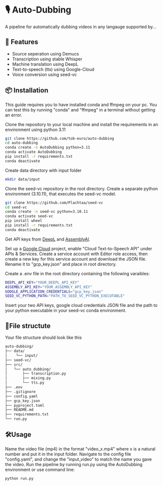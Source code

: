 # 🎙️ Auto-Dubbing

A pipeline for automatically dubbing videos in any langauge supported by...

## 🚀 Features

- Source seperation using Demucs
- Transcription using stable Whisper
- Machine translation using DeepL
- Text-to-speech (tts) using Google-Cloud
- Voice conversion using seed-vc

## 📦 Installation
This guide requires you to have installed conda and ffmpeg on your pc. You can test this by running "conda" and "ffmpeg" in a terminal without getting an error.

Clone the repository to your local machine and install the requirements in an environment using python 3.11
```bash
git clone https://github.com/tob-euro/auto-dubbing
cd auto-dubbing
conda create -n AutoDubbing python=3.11
conda activate AutoDubbing
pip install -r requirements.txt
conda deactivate
```

Create data directory with input folder
```bash
mkdir data/input
```

Clone the seed-vc repository in the root directory. Create a separate python environment (3.10.11), that executes the seed-vc model.
```bash
git clone https://github.com/Plachtaa/seed-vc
cd seed-vc
conda create -n seed-vc python=3.10.11
conda activate seed-vc
pip install wheel
pip install -r requirements.txt
conda deactivate
```

Get API keys from [DeepL](https://www.deepl.com) and [AssemblyAI](https://www.assemblyai.com/).

Set up a [Google Cloud](https://console.cloud.google.com) project, enable "Cloud Text-to-Speech API" under APIs & Services. Create a service account with Editor role access, then create a new key for this service account and download the JSON file. Rename it to "gcp_key.json" and place in root directory.

Create a .env file in the root directory containing the following varaibles:

```bash
DEEPL_API_KEY="YOUR_DEEPL_API_KEY"
ASSEMBLY_API_KEY="YOUR_ASSEMBLY_API_KEY"
GOOGLE_APPLICATION_CREDENTIALS="gcp_key.json"
SEED_VC_PYTHON_PATH="PATH_TO_SEED_VC_PYTHON_EXECUTABLE"
```

Insert your two API keys, google cloud credentials JSON file and the path to your python executable in your seed-vc conda environment.

## 📁File structute
Your file structure should look like this

```bash
auto-dubbing/
├── data/
│    └── input/
├── seed-vc/
├── src/
│   └── auto_dubbing/
│       ├── transcription.py
│       ├── mixing.py
│       └── tts.py
├── .env
├── .gitignore
├── config.yaml
├── gcp_key.json
├── pyproject.toml
├── README.md
├── requirements.txt
└── run.py
```

## 🛠️Usage
Name the video file (mp4) in the format "video_x.mp4" where x is a natural number and put it in the input folder. Navigate to the config file "config.yaml", and change the "input_video" to match the name you gave the video. Run the pipeline by running run.py using the AutoDubbing environment or use command line:

```bash
python run.py
```